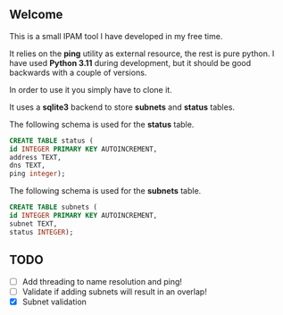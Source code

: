 ## Welcome

This is a small IPAM tool I have developed in my free time.

It relies on the **ping** utility as external resource, the rest is pure python. I have used **Python 3.11** during development, but it should be good backwards with a couple of versions.

In order to use it you simply have to clone it.

It uses a **sqlite3** backend to store **subnets** and **status** tables.

The following schema is used for the **status** table.

``` sql
CREATE TABLE status (
id INTEGER PRIMARY KEY AUTOINCREMENT,
address TEXT,
dns TEXT,
ping integer);
```

The following schema is used for the **subnets** table.

``` sql
CREATE TABLE subnets (
id INTEGER PRIMARY KEY AUTOINCREMENT,
subnet TEXT,
status INTEGER);
```





## TODO
- [ ] Add threading to name resolution and ping!
- [ ] Validate if adding subnets will result in an overlap!
- [x] Subnet validation
